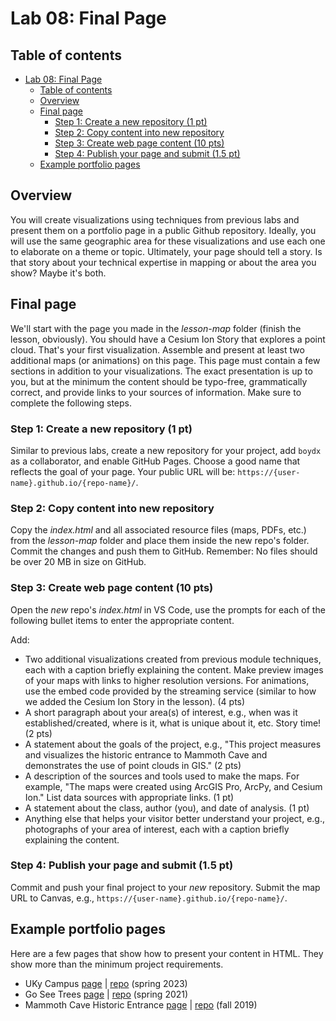 # Lab 08: Final Page

## Table of contents
<!-- TOC -->

- [Lab 08: Final Page](#lab-08-final-page)
    - [Table of contents](#table-of-contents)
    - [Overview](#overview)
    - [Final page](#final-page)
        - [Step 1: Create a new repository (1 pt)](#step-1-create-a-new-repository-1-pt)
        - [Step 2: Copy content into new repository](#step-2-copy-content-into-new-repository)
        - [Step 3: Create web page content (10 pts)](#step-3-create-web-page-content-10-pts)
        - [Step 4: Publish your page and submit  (1.5 pt)](#step-4-publish-your-page-and-submit--15-pt)
    - [Example portfolio pages](#example-portfolio-pages)

<!-- /TOC -->

## Overview

You will create visualizations using techniques from previous labs and present them on a portfolio page in a public Github repository. Ideally, you will use the same geographic area for these visualizations and use each one to elaborate on a theme or topic. Ultimately, your page should tell a story. Is that story about your technical expertise in mapping or about the area you show? Maybe it's both.

## Final page

We'll start with the page you made in the *lesson-map* folder (finish the lesson, obviously). You should have a Cesium Ion Story that explores a point cloud. That's your first visualization. Assemble and present at least two additional maps (or animations) on this page. This page must contain a few sections in addition to your visualizations. The exact presentation is up to you, but at the minimum the content should be typo-free, grammatically correct, and provide links to your sources of information. Make sure to complete the following steps.

### Step 1: Create a new repository (1 pt)

Similar to previous labs, create a new repository for your project, add `boydx` as a collaborator, and enable GitHub Pages. Choose a good name that reflects the goal of your page. Your public URL will be: `https://{user-name}.github.io/{repo-name}/`. 

### Step 2: Copy content into new repository

Copy the *index.html* and all associated resource files (maps, PDFs, etc.)  from the *lesson-map* folder and place them inside the new repo's folder. Commit the changes and push them to GitHub. Remember: No files should be over 20 MB in size on GitHub.

### Step 3: Create web page content (10 pts)

Open the *new* repo's *index.html* in VS Code, use the prompts for each of the following bullet items to enter the appropriate content. 

Add:

* Two additional visualizations created from previous module techniques, each with a caption briefly explaining the content. Make preview images of your maps with links to higher resolution versions. For animations, use the embed code provided by the streaming service (similar to how we added the Cesium Ion Story in the lesson). (4 pts)
* A short paragraph about your area(s) of interest, e.g., when was it established/created, where is it, what is unique about it, etc. Story time! (2 pts)
* A statement about the goals of the project, e.g., "This project measures and visualizes the historic entrance to Mammoth Cave and demonstrates the use of point clouds in GIS." (2 pts)
* A description of the sources and tools used to make the maps. For example, "The maps were created using ArcGIS Pro, ArcPy, and Cesium Ion." List data sources with appropriate links. (1 pt)
* A statement about the class, author (you), and date of analysis. (1 pt)
* Anything else that helps your visitor better understand your project, e.g., photographs of your area of interest, each with a caption briefly explaining the content.

### Step 4: Publish your page and submit  (1.5 pt)

Commit and push your final project to your *new* repository. Submit the map URL to Canvas, e.g., `https://{user-name}.github.io/{repo-name}/`.

## Example portfolio pages

Here are a few pages that show how to present your content in HTML. They show more than the minimum project requirements.

* UKy Campus [page](https://boydx.github.io/uky-campus) | [repo](https://github.com/boydx/uky-campus) (spring 2023) 
* Go See Trees [page](https://boydx.github.io/go-see-trees/) | [repo](https://github.com/boydx/go-see-trees/) (spring 2021) 
* Mammoth Cave Historic Entrance [page](https://ionajo.github.io/maca/) | [repo](https://github.com/ionajo/maca/) (fall 2019)

